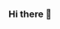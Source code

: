 ### Hi there 👋

<!--
**Magus4450/Magus4450** is a ✨ _special_ ✨ repository because its `README.md` (this file) appears on your GitHub profile.

Here are some ideas to get you started:

- 🔭 I’m currently working on an e-commerce website...
- 🌱 I’m currently learning Django and Machine Learning...
- 👯 I’m looking to collaborate on anythings...
- 🤔 I’m looking for help with ...
- 💬 Ask me about 4<sub>th</sub> dimension?...
- 📫 How to reach me: ...
- ⚡ Fun fact: A for Apple...
-->
